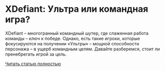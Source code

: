# XDefiant: Ультра или командная игра?



XDefiant – многогранный командный шутер, где слаженная работа команды – ключ к победе. Однако, есть такие игроки, которые фокусируются на получении «Ультры» – мощной способности персонажа – в ущерб командным целям. Давайте разберемся, стоит ли пренебрегать игрой за цель.

[Читать статью полностью](https://xyberbara.com/gaming/ultra-xdefiant/)
